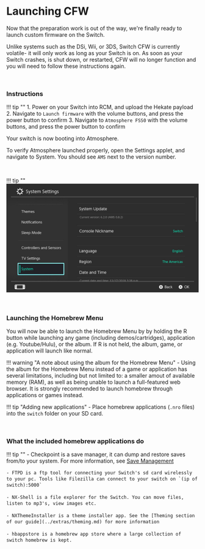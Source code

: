 # Launching CFW

Now that the preparation work is out of the way, we're finally ready to launch custom firmware on the Switch.

Unlike systems such as the DSi, Wii, or 3DS, Switch CFW is currently volatile- it will only work as long as your Switch is on. As soon as your Switch crashes, is shut down, or restarted, CFW will no longer function and you will need to follow these instructions again.

&nbsp;

### Instructions

!!! tip ""
    1. Power on your Switch into RCM, and upload the Hekate payload
    2. Navigate to `Launch firmware` with the volume buttons, and press the power button to confirm
    3. Navigate to `Atmosphere FSS0` with the volume buttons, and press the power button to confirm

Your switch is now booting into Atmosphere.

To verify Atmosphere launched properly, open the Settings applet, and navigate to System. You should see `AMS` next to the version number.

&nbsp;

!!! tip ""
    ![Atmosphere version string](../user_guide/img/launching_cfw_atmosphere_version_string.jpg)

&nbsp;

### Launching the Homebrew Menu

You will now be able to launch the Homebrew Menu by by holding the R button while launching any game (including demos/cartridges), application (e.g. Youtube/Hulu), or the album. If R is not held, the album, game, or application will launch like normal.
    
!!! warning "A note about using the album for the Homebrew Menu"
    - Using the album for the Homebrew Menu instead of a game or application has several limitations, including but not limited to: a smaller amout of available memory (RAM), as well as being unable to launch a full-featured web browser. It is strongly recommended to launch homebrew through applications or games instead.
    
!!! tip "Adding new applications"
    - Place homebrew applications (`.nro` files) into the `switch` folder on your SD card.

&nbsp;

### What the included homebrew applications do

!!! tip ""
    - Checkpoint is a save manager, it can dump and restore saves from/to your system. For more information, see [Save Management](../extras/save_management.md)

    - FTPD is a ftp tool for connecting your Switch's sd card wirelessly to your pc. Tools like Filezilla can connect to your switch on `(ip of switch):5000`

    - NX-Shell is a file explorer for the Switch. You can move files, listen to mp3's, view images etc.

    - NXThemeInstaller is a theme installer app. See the [Theming section of our guide](../extras/theming.md) for more information

    - hbappstore is a homebrew app store where a large collection of switch homebrew is kept.